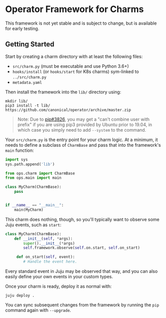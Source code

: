 # Operator Framework for Charms

This framework is not yet stable and is subject to change, but is available
for early testing.

## Getting Started

Start by creating a charm directory with at least the following files:

* `src/charm.py` (must be executable and use Python 3.6+)
* `hooks/install` (or `hooks/start` for K8s charms) sym-linked to `../src/charm.py`
* `metadata.yaml`

Then install the framework into the `lib/` directory using:

```
mkdir lib/
pip3 install -t lib/ https://github.com/canonical/operator/archive/master.zip
```

> Note: Due to [pip#3826](https://github.com/pypa/pip/issues/3826), you may get
> a "can't combine user with prefix" if you are using pip3 provided by Ubuntu
> prior to 19.04, in which case you simply need to add `--system` to the command.

Your `src/charm.py` is the entry point for your charm logic. At a minimum, it
needs to define a subclass of `CharmBase` and pass that into the framework's
`main` function:

```python
import sys
sys.path.append('lib')

from ops.charm import CharmBase
from ops.main import main

class MyCharm(CharmBase):
    pass


if __name__ == "__main__":
    main(MyCharm)
```

This charm does nothing, though, so you'll typically want to observe some Juju
events, such as `start`:

```python
class MyCharm(CharmBase):
    def __init__(self, *args):
        super().__init__(*args)
        self.framework.observe(self.on.start, self.on_start)

     def on_start(self, event):
        # Handle the event here.
```

Every standard event in Juju may be observed that way, and you can also easily
define your own events in your custom types.

Once your charm is ready, deploy it as normal with:

```
juju deploy .
```

You can sync subsequent changes from the framework by running the `pip`
command again with `--upgrade`.
